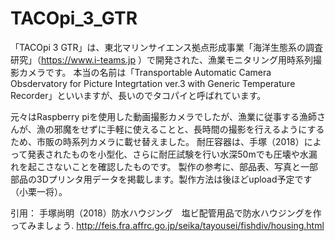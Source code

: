 # TACOpi_3_GTR
「TACOpi 3 GTR」は、東北マリンサイエンス拠点形成事業「海洋生態系の調査研究」（https://www.i-teams.jp ）で開発された、漁業モニタリング用時系列撮影カメラです。
本当の名前は「Transportable Automatic Camera Obsdervatory for Picture Integrtation ver.3 with Generic Temperature Recorder」といいますが、長いのでタコパイと呼ばれています。

元々はRaspberry piを使用した動画撮影カメラでしたが、漁業に従事する漁師さんが、漁の邪魔をせずに手軽に使えることと、長時間の撮影を行えるようにするため、市販の時系列カメラに載せ替えました。
耐圧容器は、手塚（2018）によって発表されたものを小型化、さらに耐圧試験を行い水深50mでも圧壊や水漏れを起こさないことを確認したものです。
製作の参考に、部品表、写真と一部部品の3Dプリンタ用データを掲載します。製作方法は後ほどupload予定です（小栗一将）。

引用：
手塚尚明（2018）防水ハウジング　塩ビ配管用品で防水ハウジングを作ってみましょう. http://feis.fra.affrc.go.jp/seika/tayousei/fishdiv/housing.html
